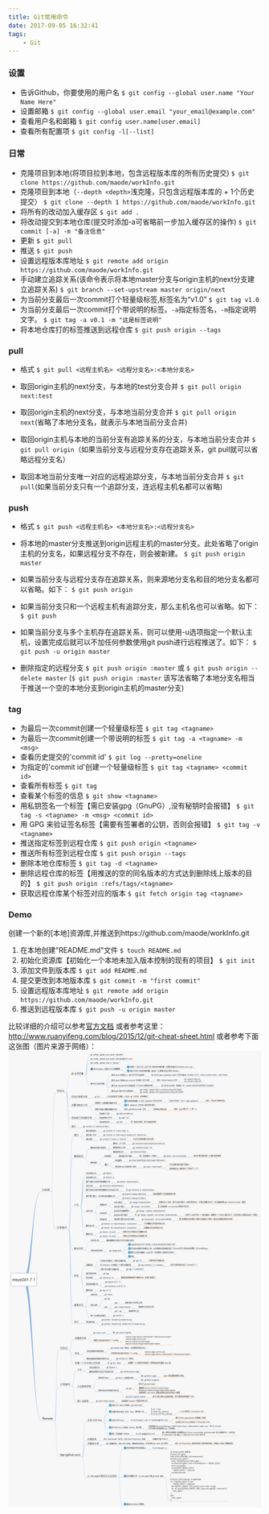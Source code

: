 ```yaml
---
title: Git常用命令
date: 2017-09-05 16:32:41
tags:
	- Git
---
```

### 设置

- 告诉Github，你要使用的用户名
`$ git config --global user.name "Your Name Here"`
- 设置邮箱 
`$ git config --global user.email "your_email@example.com"`
- 查看用户名和邮箱
`$ git config user.name[user.email]`
- 查看所有配置项
`$ git config -l[--list]`

<!-- more -->

### 日常

- 克隆项目到本地(将项目拉到本地，包含远程版本库的所有历史提交)
`$ git clone https://github.com/maode/workInfo.git`
- 克隆项目到本地（`--depth <depth>`浅克隆，只包含远程版本库的<depth> + 1个历史提交）
`$ git clone --depth 1 https://github.com/maode/workInfo.git`
- 将所有的改动加入缓存区
`$ git add .`
- 将改动提交到本地仓库(提交时添加-a可省略前一步加入缓存区的操作)
`$ git commit [-a] -m "备注信息"`
- 更新
`$ git pull`
- 推送
`$ git push`
- 设置远程版本库地址
`$ git remote add origin https://github.com/maode/workInfo.git`
- 手动建立追踪关系(该命令表示将本地master分支与origin主机的next分支建立追踪关系)
`$ git branch --set-upstream master origin/next`
- 为当前分支最后一次commit打个轻量级标签,标签名为“v1.0”
`$ git tag v1.0`
- 为当前分支最后一次commit打个带说明的标签。`-a`指定标签名，`-m`指定说明文字。
`$ git tag -a v0.1 -m "这是标签说明"`
- 将本地仓库打的标签推送到远程仓库
`$ git push origin --tags`

### pull

- 格式
`$ git pull <远程主机名> <远程分支名>:<本地分支名>`

- 取回origin主机的next分支，与本地的test分支合并
`$ git pull origin next:test`

- 取回origin主机的next分支，与本地当前分支合并
`$ git pull origin next`(省略了本地分支名，就表示与本地当前分支合并)

- 取回origin主机与本地的当前分支有追踪关系的分支，与本地当前分支合并
`$ git pull origin`（如果当前分支与远程分支存在追踪关系，git pull就可以省略远程分支名）

- 取回本地当前分支唯一对应的远程追踪分支，与本地当前分支合并
`$ git pull`(如果当前分支只有一个追踪分支，连远程主机名都可以省略)

### push 

- 格式
`$ git push <远程主机名> <本地分支名>:<远程分支名>`

- 将本地的master分支推送到origin远程主机的master分支。此处省略了origin主机的分支名，如果远程分支不存在，则会被新建。
`$ git push origin master`

- 如果当前分支与远程分支存在追踪关系，则来源地分支名和目的地分支名都可以省略。如下：
`$ git push origin`

- 如果当前分支只和一个远程主机有追踪分支，那么主机名也可以省略。如下：
`$ git push`

- 如果当前分支与多个主机存在追踪关系，则可以使用-u选项指定一个默认主机，设置完成后就可以不加任何参数使用git push进行远程推送了。如下：
`$ git push -u origin master`

- 删除指定的远程分支
`$ git push origin :master` 或 `$ git push origin --delete master`
(`$ git push origin :master` 该写法省略了本地分支名相当于推送一个空的本地分支到origin主机的master分支)

### tag

- 为最后一次commit创建一个轻量级标签
`$ git tag <tagname> `
- 为最后一次commit创建一个带说明的标签
`$ git tag -a <tagname> -m <msg>`
- 查看历史提交的'commit id'
`$ git log --pretty=oneline`
- 为指定的'commit id'创建一个轻量级标签
`$ git tag <tagname> <commit id>`
- 查看所有标签
`$ git tag`
- 查看某个标签的信息
`$ git show <tagname>`
- 用私钥签名一个标签【需已安装gpg（GnuPG）,没有秘钥时会报错】
`$ git tag -s <tagname> -m <msg> <commit id>`
- 用 GPG 来验证签名标签【需要有签署者的公钥，否则会报错】
`$ git tag -v <tagname>`
- 推送指定标签到远程仓库
`$ git push origin <tagname>`
- 推送所有标签到远程仓库
`$ git push origin --tags`
- 删除本地仓库标签
`$ git tag -d <tagname>`
- 删除远程仓库的标签【用推送的空的同名版本的方式达到删除线上版本的目的】
`$ git push origin :refs/tags/<tagname>`
- 获取远程仓库某个标签对应的版本
`$ git fetch origin tag <tagname>`

### Demo
创建一个新的[本地]资源库,并推送到https://github.com/maode/workInfo.git

1. 在本地创建"README.md"文件
`$ touch README.md`
2. 初始化资源库【初始化一个本地未加入版本控制的现有的项目】
`$ git init`
3. 添加文件到版本库
`$ git add README.md`
4. 提交更改到本地版本库
`$ git commit -m "first commit"`
5. 设置远程版本库地址
`$ git remote add origin https://github.com/maode/workInfo.git`
6. 推送到远程版本库
`$ git push -u origin master`

比较详细的介绍可以参考[官方文档](https://git-scm.com/book/zh/v2)
或者参考这里：http://www.ruanyifeng.com/blog/2015/12/git-cheat-sheet.html
或者参考下面这张图（图片来源于网络）：
![git命令拓普图](https://raw.githubusercontent.com/maode/docs/master/git%E5%91%BD%E4%BB%A4%E6%8B%93%E6%99%AE%E5%9B%BE.png)